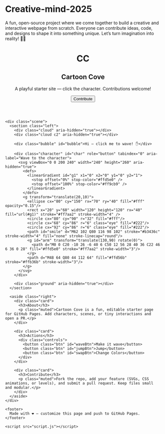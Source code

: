 # Creative-mind-2025
A fun, open-source project where we come together to build a creative and interactive webpage from scratch. Everyone can contribute ideas, code, and designs to shape it into something unique. Let’s turn imagination into reality! 🚀✨


<!-- index.html -->
<!doctype html>
<html lang="en">
<head>
  <meta charset="utf-8" />
  <meta name="viewport" content="width=device-width,initial-scale=1" />
  <title>Cartoon Cove — Starter</title>
  <link href="https://fonts.googleapis.com/css2?family=Baloo+2:wght@400;700&family=Nunito:wght@300;600&display=swap" rel="stylesheet">
  <!-- Link CSS file -->
    <link rel="stylesheet" href="style.css">
</head>
<body>
  <div class="stage" role="main">
    <header>
      <div class="logo" aria-hidden="true"><h1>CC</h1></div>
      <div class="title">
        <h2>Cartoon Cove</h2>
        <p class="muted">A playful starter site — click the character. Contributions welcome!</p>
      </div>
      <nav>
        <button class="btn" onclick="alert('Fork the repo and submit a PR!')">Contribute</button>
      </nav>
    </header>

    <div class="scene">
      <section class="left">
        <div class="cloud" aria-hidden="true"></div>
        <div class="cloud c2" aria-hidden="true"></div>

        <div class="bubble" id="bubble">Hi — click me to wave! ✋</div>

        <div class="character" id="char" role="button" tabindex="0" aria-label="Wave to the character">
          <svg viewBox="0 0 200 240" width="240" height="260" aria-hidden="true">
            <defs>
              <linearGradient id="g1" x1="0" x2="0" y1="0" y2="1">
                <stop offset="0%" stop-color="#ffd5e0" />
                <stop offset="100%" stop-color="#ff9cb9" />
              </linearGradient>
            </defs>
            <g transform="translate(20,10)">
              <ellipse cx="80" cy="150" rx="70" ry="40" fill="#fff" opacity="0.15"/>
              <rect x="20" y="60" width="120" height="120" rx="40" fill="url(#g1)" stroke="#ff7aa2" stroke-width="4" />
              <circle cx="80" cy="90" r="32" fill="#fff"/>
              <circle cx="68" cy="86" r="6" class="eye" fill="#222"/>
              <circle cx="92" cy="86" r="6" class="eye" fill="#222"/>
              <path id="smile" d="M62 102 Q80 116 98 102" stroke="#b3436c" stroke-width="4" fill="none" stroke-linecap="round"/>
              <g id="arm" transform="translate(130,90) rotate(0)">
                <path d="M0 0 C20 -10 26 -6 40 6 C50 12 56 28 40 36 C22 46 6 36 0 28" fill="#ffd5e0" stroke="#ff7aa2" stroke-width="3"/>
              </g>
              <path d="M48 64 Q80 44 112 64" fill="#ffd56b" stroke="#ffb36b" stroke-width="3"/>
            </g>
          </svg>
        </div>

        <div class="ground" aria-hidden="true"></div>
      </section>

      <aside class="right">
        <div class="card">
          <h3>About</h3>
          <p class="muted">Cartoon Cove is a fun, editable starter page for GitHub Pages. Add characters, scenes, or tiny interactions and open a PR.</p>
        </div>

        <div class="card">
          <h3>Actions</h3>
          <div class="controls">
            <button class="btn" id="waveBtn">Make it wave</button>
            <button class="btn" id="jumpBtn">Jump</button>
            <button class="btn" id="swapBtn">Change Colors</button>
          </div>
        </div>

        <div class="card">
          <h3>Contribute</h3>
          <p class="muted">Fork the repo, add your feature (SVGs, CSS animations, or levels), and submit a pull request. Keep files small and modular.</p>
        </div>
      </aside>
    </div>

    <footer>
      Made with ❤️ — customize this page and push to GitHub Pages.
    </footer>
  </div>

  <!-- Link JS file -->
    <script src="script.js"></script>
</body>
</html>
